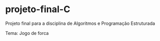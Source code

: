# projeto-final-C
 Projeto final para a disciplina de Algoritmos e Programação Estruturada
 
Tema: Jogo de forca